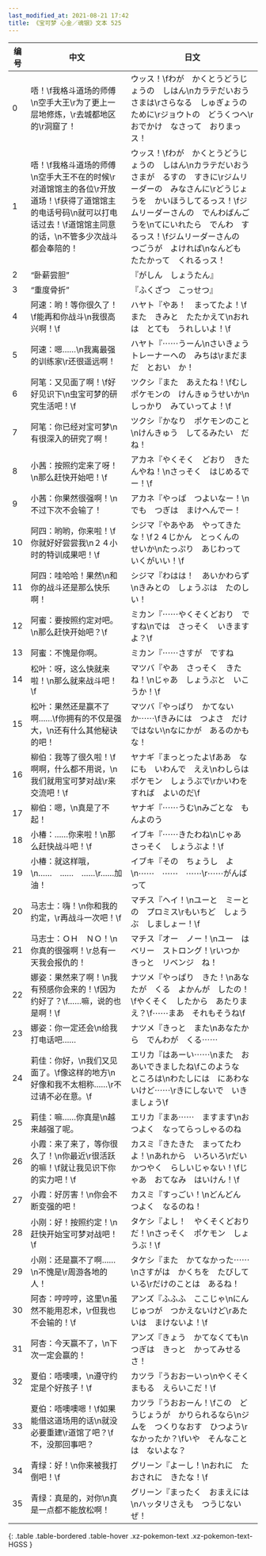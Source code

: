 ```yaml
---
last_modified_at: 2021-08-21 17:42
title: 《宝可梦 心金／魂银》文本 525
---
```

| 编号 | 中文 | 日文 |
| ---- | ---- | ---- |
| 0 | 唔！\f我格斗道场的师傅\n空手大王\r为了更上一层地修炼，\r去城都地区的\r洞窟了！ | ウッス！\fわが　かくとうどうじょうの　しはん\nカラテだいおう　さまは\rさらなる　しゅぎょうの　ために\rジョウトの　どうくつへ\rおでかけ　なさって　おりまっス！ |
| 1 | 唔！\f我格斗道场的师傅\n空手大王不在的时候\r对道馆馆主的各位\r开放道场！\f获得了道馆馆主的电话号码\n就可以打电话过去！\f道馆馆主同意的话，\n不管多少次战斗都会奉陪的！ | ウッス！\fわが　かくとうどうじょうの　しはん\nカラテだいおう　さまが　るすの　すきに\rジムリーダーの　みなさんに\rどうじょうを　かいほうしてるっス！\fジムリーダーさんの　でんわばんごうを\nてにいれたら　でんわ　するっス！\fジムリーダーさんの　つごうが　よければ\nなんども　たたかって　くれるっス！ |
| 2 | “卧薪尝胆” | 『がしん　しょうたん』 |
| 3 | “重度骨折” | 『ふくざつ　こっせつ』 |
| 4 | 阿速：哟！等你很久了！\f能再和你战斗\n我很高兴啊！\f | ハヤト『やあ！　まってたよ！\fまた　きみと　たたかえて\nおれは　とても　うれしいよ！\f |
| 5 | 阿速：嗯……\n我离最强的训练家\r还很遥远啊！ | ハヤト『⋯⋯うーん\nさいきょう　トレーナーへの　みちは\rまだまだ　とおい　か！ |
| 6 | 阿笔：又见面了啊！\f好好见识下\n虫宝可梦的研究生活吧！\f | ツクシ『また　あえたね！\fむしポケモンの　けんきゅうせいか\nしっかり　みていってよ！\f |
| 7 | 阿笔：你已经对宝可梦\n有很深入的研究了啊！ | ツクシ『かなり　ポケモンのこと\nけんきゅう　してるみたい　だね！ |
| 8 | 小茜：按照约定来了呀！\n那么赶快开始吧！\f | アカネ『やくそく　どおり　きたんやね！\nさっそく　はじめるでー！\f |
| 9 | 小茜：你果然很强啊！\n不过下次不会输了！ | アカネ『やっぱ　つよいなー！\nでも　つぎは　まけへんでー！ |
| 10 | 阿四：哟哟，你来啦！\f你就好好尝尝我\n２４小时的特训成果吧！\f | シジマ『やあやあ　やってきたな！\f２４じかん　とっくんの　せいか\nたっぷり　あじわって　いくがいい！\f |
| 11 | 阿四：哇哈哈！果然\n和你的战斗还是那么快乐啊！ | シジマ『わはは！　あいかわらず\nきみとの　しょうぶは　たのしい！ |
| 12 | 阿蜜：要按照约定对吧。\n那么赶快开始吧？\f | ミカン『⋯⋯やくそくどおり　ですね\nでは　さっそく　いきますよ？\f |
| 13 | 阿蜜：不愧是你啊。 | ミカン『⋯⋯さすが　ですね |
| 14 | 松叶：呀，这么快就来啦！\n那么就来战斗吧！\f | マツバ『やあ　さっそく　きたね！\nじゃあ　しょうぶと　いこうか！\f |
| 15 | 松叶：果然还是赢不了啊……\f你拥有的不仅是强大，\n还有什么其他秘诀的吧！ | マツバ『やっぱり　かてないか⋯⋯\fきみには　つよさ　だけではない\nなにかが　あるのかもな！ |
| 16 | 柳伯：我等了很久啦！\f啊啊，什么都不用说，\n我们就用宝可梦对战\r来交流吧！\f | ヤナギ『まっとったよ\fああ　なにも　いわんで　ええ\nわしらは　ポケモン　しょうぶで\rかいわを　すれば　よいのだ\f |
| 17 | 柳伯：嗯，\n真是了不起！ | ヤナギ『⋯⋯うむ\nみごとな　もんよのう |
| 18 | 小椿：……你来啦！\n那么赶快战斗吧！\f | イブキ『⋯⋯きたわね\nじゃあ　さっそく　しょうぶよ！\f |
| 19 | 小椿：就这样哦，\n……　……　……\r……加油！ | イブキ『その　ちょうし　よ\n⋯⋯　⋯⋯　⋯⋯\r⋯⋯がんばって |
| 20 | 马志士：嗨！\n你和我的约定，\r再战斗一次吧！\f | マチス『ヘイ！\nユーと　ミーとの　プロミス\rもいちど　しょうぶ　しましょー！\f |
| 21 | 马志士：ＯＨ　ＮＯ！\n你真的很强啊！\r总有一天我会报仇的！ | マチス『オー　ノー！\nユー　は　ベリー　ストロング！\rいつか　きっと　リベンジ　ね！ |
| 22 | 娜姿：果然来了啊！\n我有预感你会来的！\f因为约好了？\f……嘛，说的也是啊！\f | ナツメ『やっぱり　きた！\nあなたが　くる　よかんが　したの！\fやくそく　したから　あたりまえ？\f⋯⋯まあ　それもそうね\f |
| 23 | 娜姿：你一定还会\n给我打电话吧…… | ナツメ『きっと　また\nあなたから　でんわが　くる⋯⋯ |
| 24 | 莉佳：你好，\n我们又见面了。\f像这样的地方\n好像和我不太相称……\r不过请不必在意。\f | エリカ『はあーい⋯⋯\nまた　おあいできましたね\fこのような　ところは\nわたしには　にあわないけど⋯⋯\rきにしないで　いきましょう\f |
| 25 | 莉佳：嘛……你真是\n越来越强了呢。 | エリカ『まあ⋯⋯　ますます\nおつよく　なってらっしゃるのね |
| 26 | 小霞：来了来了，等你很久了！\n你最近\r很活跃的嘛！\f就让我见识下你的实力吧！\f | カスミ『きたきた　まってたわよ！\nあれから　いろいろ\rだいかつやく　らしいじゃない！\fじゃあ　おてなみ　はいけん！\f |
| 27 | 小霞：好厉害！\n你会不断变强的吧！ | カスミ『すっごい！\nどんどん　つよく　なるのね！ |
| 28 | 小刚：好！按照约定！\n赶快开始宝可梦对战吧！\f | タケシ『よし！　やくそくどおりだ！\nさっそく　ポケモン　しょうぶ！\f |
| 29 | 小刚：还是赢不了啊……\n不愧是\r周游各地的人！ | タケシ『また　かてなかった⋯⋯\nさすがは　かくちを　たびしている\rだけのことは　あるね！ |
| 30 | 阿杏：哼哼哼，这里\n虽然不能用忍术，\r但我也不会输的！\f | アンズ『ふふふ　ここじゃ\nにんじゅつが　つかえないけど\rあたいは　まけないよ！\f |
| 31 | 阿杏：今天赢不了，\n下次一定会赢的！ | アンズ『きょう　かてなくても\nつぎは　きっと　かってみせるさ！ |
| 32 | 夏伯：唔噢噢，\n遵守约定是个好孩子！\f | カツラ『うおおーいっ\nやくそく　まもる　えらいこだ！\f |
| 33 | 夏伯：唔噢噢嗯！\f如果能借这道场用的话\n就没必要重建\r道馆了吧？\f不，没那回事吧？ | カツラ『うおおーん！\fこの　どうじょうが　かりられるなら\nジムを　つくりなおす　ひつよう\rなかったか？\fいや　そんなことは　ないよな？ |
| 34 | 青绿：好！\n你来被我打倒吧！\f | グリーン『よーし！\nおれに　たおされに　きたな！\f |
| 35 | 青绿：真是的，对你\n真是一点都不能放松啊！ | グリーン『まったく　おまえには\nハッタリさえも　つうじないぜ！ |
{: .table .table-bordered .table-hover .xz-pokemon-text .xz-pokemon-text-HGSS }